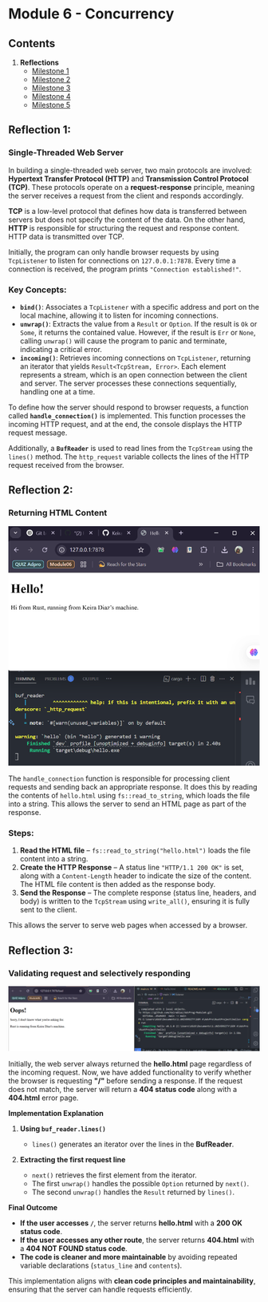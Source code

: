 # Module 6 - Concurrency

## Contents
1. **Reflections**
    - [Milestone 1](#reflection-1)
    - [Milestone 2](#reflection-2)
    - [Milestone 3](#reflection-3)
    - [Milestone 4](#reflection-4)
    - [Milestone 5](#reflection-5)


## Reflection 1: 
### Single-Threaded Web Server

In building a single-threaded web server, two main protocols are involved: **Hypertext Transfer Protocol (HTTP)** and **Transmission Control Protocol (TCP)**. These protocols operate on a **request-response** principle, meaning the server receives a request from the client and responds accordingly.  

**TCP** is a low-level protocol that defines how data is transferred between servers but does not specify the content of the data. On the other hand, **HTTP** is responsible for structuring the request and response content. HTTP data is transmitted over TCP.  

Initially, the program can only handle browser requests by using `TcpListener` to listen for connections on `127.0.0.1:7878`. Every time a connection is received, the program prints `"Connection established!"`.  

### Key Concepts:
- **`bind()`**: Associates a `TcpListener` with a specific address and port on the local machine, allowing it to listen for incoming connections.  
- **`unwrap()`**: Extracts the value from a `Result` or `Option`. If the result is `Ok` or `Some`, it returns the contained value. However, if the result is `Err` or `None`, calling `unwrap()` will cause the program to panic and terminate, indicating a critical error.  
- **`incoming()`**: Retrieves incoming connections on `TcpListener`, returning an iterator that yields `Result<TcpStream, Error>`. Each element represents a stream, which is an open connection between the client and server. The server processes these connections sequentially, handling one at a time.  

To define how the server should respond to browser requests, a function called **`handle_connection()`** is implemented. This function processes the incoming HTTP request, and at the end, the console displays the HTTP request message.  

Additionally, a **`BufReader`** is used to read lines from the `TcpStream` using the `lines()` method. The `http_request` variable collects the lines of the HTTP request received from the browser.

## Reflection 2: 
### Returning HTML Content

![Returning-html-picture](images/image.png)

The `handle_connection` function is responsible for processing client requests and sending back an appropriate response. It does this by reading the contents of `hello.html` using `fs::read_to_string`, which loads the file into a string. This allows the server to send an HTML page as part of the response.  

### **Steps:**
1. **Read the HTML file** – `fs::read_to_string("hello.html")` loads the file content into a string.  
2. **Create the HTTP Response** – A status line `"HTTP/1.1 200 OK"` is set, along with a `Content-Length` header to indicate the size of the content. The HTML file content is then added as the response body.  
3. **Send the Response** – The complete response (status line, headers, and body) is written to the `TcpStream` using `write_all()`, ensuring it is fully sent to the client.  

This allows the server to serve web pages when accessed by a browser. 


## Reflection 3: 
###  Validating request and selectively responding

![validating_request](images\image_2.png)

Initially, the web server always returned the **hello.html** page regardless of the incoming request. Now, we have added functionality to verify whether the browser is requesting **"/"** before sending a response. If the request does not match, the server will return a **404 status code** along with a **404.html** error page.  

**Implementation Explanation**  

1. **Using `buf_reader.lines()`**  
   - `lines()` generates an iterator over the lines in the **BufReader**.  

2. **Extracting the first request line**  
   - `next()` retrieves the first element from the iterator.  
   - The first `unwrap()` handles the possible `Option` returned by `next()`.  
   - The second `unwrap()` handles the `Result` returned by `lines()`.  


**Final Outcome**  
- **If the user accesses `/`**, the server returns **hello.html** with a **200 OK status code**.  
- **If the user accesses any other route**, the server returns **404.html** with a **404 NOT FOUND status code**.  
- **The code is cleaner and more maintainable** by avoiding repeated variable declarations (`status_line` and `contents`).  

This implementation aligns with **clean code principles and maintainability**, ensuring that the server can handle requests efficiently. 